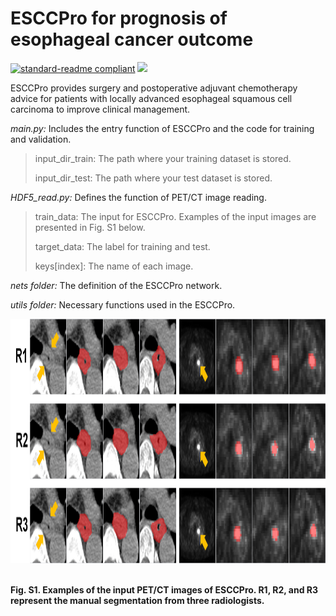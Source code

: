 # ESCCPro for prognosis of esophageal cancer outcome

[![standard-readme compliant](https://img.shields.io/badge/Readme-standard-brightgreen.svg?style=flat-square)](https://github.com/JD910/ESLN/blob/main/README.md)
![](https://img.shields.io/badge/Pytorch-1.7.1-brightgreen.svg?style=flat-square)

ESCCPro provides surgery and postoperative adjuvant chemotherapy advice for patients with locally advanced esophageal squamous cell carcinoma to improve clinical management.

*main.py:* Includes the entry function of ESCCPro and the code for training and validation.  

  > input_dir_train: The path where your training dataset is stored.
  > 
  > input_dir_test: The path where your test dataset is stored.
  > 

*HDF5_read.py:* Defines the function of  PET/CT image reading.

  > train_data: The input for ESCCPro. Examples of the input images are presented in Fig. S1 below.
  > 
  > target_data: The label for training and test.
  > 
  > keys[index]: The name of each image.


*nets folder:* The definition of the ESCCPro network.

*utils folder:* Necessary functions used in the ESCCPro.

 
<div align=left><img width="1000" height="391" src="https://github.com/OncoAIPro/ESCCPro/blob/main/utils/Seg_Examples.jpg"/></div><br />

**Fig. S1. Examples of the input PET/CT images of ESCCPro. R1, R2, and R3 represent the manual segmentation from three radiologists.**<br />

